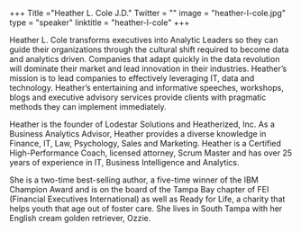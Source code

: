 +++
Title ="Heather L. Cole J.D."
Twitter = ""
image = "heather-l-cole.jpg"
type = "speaker"
linktitle = "heather-l-cole"
+++

Heather L. Cole transforms executives into Analytic Leaders so they can guide their organizations through the cultural shift required to become data and analytics driven. Companies that adapt quickly in the data revolution will dominate their market and lead innovation in their industries. Heather’s mission is to lead companies to effectively leveraging IT, data and technology. Heather’s entertaining and informative speeches, workshops, blogs and executive advisory services provide clients with pragmatic methods they can implement immediately.

Heather is the founder of Lodestar Solutions and Heatherized, Inc. As a Business Analytics Advisor, Heather provides a diverse knowledge in Finance, IT, Law, Psychology, Sales and Marketing. Heather is a Certified High-Performance Coach, licensed attorney, Scrum Master and has over 25 years of experience in IT, Business Intelligence and Analytics.

She is a two-time best-selling author, a five-time winner of the IBM Champion Award and is on the board of the Tampa Bay chapter of FEI (Financial Executives International) as well as Ready for Life, a charity that helps youth that age out of foster care. She lives in South Tampa with her English cream golden retriever, Ozzie.